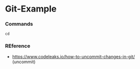 # Git-Example

### Commands

    cd

### REference

- https://www.codeleaks.io/how-to-uncommit-changes-in-git/ (uncommit)


